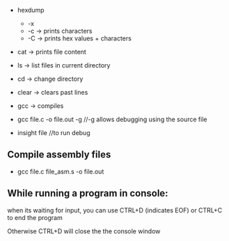 - hexdump
    - -x
    - -c -> prints characters
    - -C -> prints hex values + characters
- cat -> prints file content
- ls -> list files in current directory
- cd -> change directory
- clear -> clears past lines

- gcc -> compiles

- gcc file.c -o file.out -g //-g allows debugging using the source file
- insight file //to run debug

## Compile assembly files
- gcc file.c file_asm.s -o file.out

## While running a program in console: 
when its waiting for input, you can use CTRL+D (indicates EOF) or CTRL+C to end the program

Otherwise CTRL+D will close the the console window